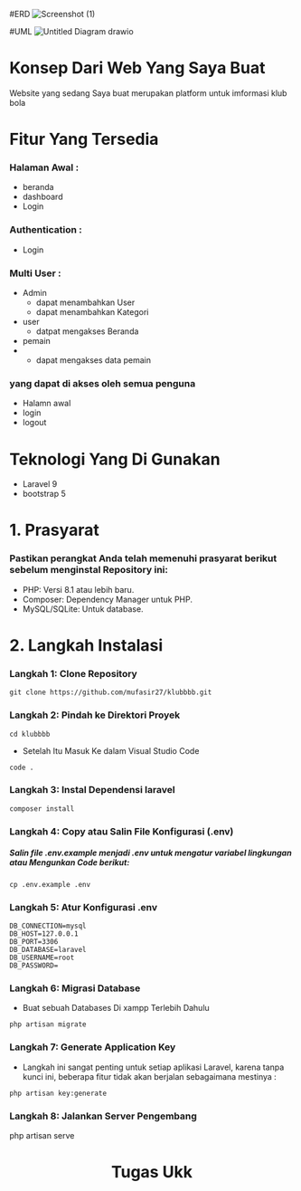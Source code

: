 #ERD
![Screenshot (1)](https://github.com/user-attachments/assets/cad84762-5f25-481b-b351-744215c92119)

#UML
![Untitled Diagram drawio](https://github.com/user-attachments/assets/85308387-e523-4e36-9bf9-8049112a1d88)


# Konsep Dari Web Yang Saya Buat
Website yang sedang Saya buat merupakan platform untuk imformasi klub bola
# Fitur Yang Tersedia
### Halaman Awal : 
- beranda
- dashboard
- Login
### Authentication :
- Login
### Multi User :
- Admin
   * dapat menambahkan User 
   * dapat menambahkan Kategori
- user
  * datpat mengakses Beranda
- pemain
- * dapat mengakses data pemain  
### yang dapat di akses oleh semua penguna
- Halamn awal
- login
- logout
  
  

# Teknologi Yang Di Gunakan
- Laravel 9
- bootstrap 5
# 1. Prasyarat 
### Pastikan perangkat Anda telah memenuhi prasyarat berikut sebelum menginstal Repository ini:

- PHP: Versi 8.1 atau lebih baru.
- Composer: Dependency Manager untuk PHP.
- MySQL/SQLite: Untuk database.

# 2. Langkah Instalasi  

### Langkah 1: Clone Repository 
```
git clone https://github.com/mufasir27/klubbbb.git
```

### Langkah 2: Pindah ke Direktori Proyek 

```
cd klubbbb
```
- Setelah Itu Masuk Ke dalam Visual Studio Code

```
code .
```
### Langkah 3: Instal Dependensi laravel
```
composer install
```
### Langkah 4: Copy atau Salin File Konfigurasi (.env)

##### Salin file .env.example menjadi .env untuk mengatur variabel lingkungan atau Mengunkan Code berikut:

```
cp .env.example .env
```

### Langkah 5: Atur Konfigurasi .env

```
DB_CONNECTION=mysql
DB_HOST=127.0.0.1
DB_PORT=3306
DB_DATABASE=laravel
DB_USERNAME=root
DB_PASSWORD=
```

### Langkah 6: Migrasi Database

- Buat sebuah Databases Di xampp Terlebih Dahulu

```
php artisan migrate
```


### Langkah 7: Generate Application Key

- Langkah ini sangat penting untuk setiap aplikasi Laravel, karena tanpa kunci ini, beberapa fitur tidak akan berjalan sebagaimana mestinya :

```
php artisan key:generate
```

### Langkah 8: Jalankan Server Pengembang


php artisan serve




<h1 align="center">Tugas Ukk</h1>
